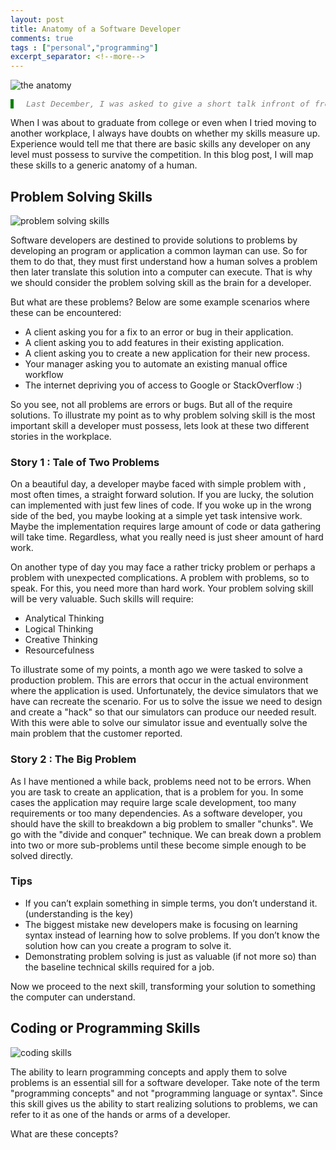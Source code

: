 ```yaml
---
layout: post
title: Anatomy of a Software Developer
comments: true
tags : ["personal","programming"]
excerpt_separator: <!--more-->
---
```

![the anatomy](https://i.imgur.com/RnapIVi.png)
<pre style="color:grey;font-style:italic;border-left: 5px solid green;padding-left: 20px;font-size:13px">
Last December, I was asked to give a short talk infront of fresh graduates and career shifters. My topic, the basic skills a developer must poses to get started in the industry. I ended up referencing the anatomy of a human being.
</pre>
When I was about to graduate from college or even when I tried moving to another workplace, I always have doubts on whether my skills measure up. Experience would tell me that there are basic skills any developer on any level must possess to survive the competition. In this blog post, I will map these skills to a generic anatomy of a human.

## Problem Solving Skills
![problem solving skills](https://i.imgur.com/Z0kRj9z.png)

Software developers are destined to provide solutions to problems by developing an program or application a common layman can use. So for them to do that, they must first understand how a human solves a problem then later translate this solution into a computer can execute. That is why we should consider the problem solving skill as the brain for a developer. 

But what are these problems? Below are some example scenarios where these can be encountered:

- A client asking you for a fix to an error or bug in their application.
- A client asking you to add features in their existing application.
- A client asking you to create a new application for their new process.
- Your manager asking you to automate an existing manual office workflow
- The internet depriving you of access to Google or StackOverflow :)

So you see, not all problems are errors or bugs. But all of the require solutions. To illustrate my point as to why problem solving skill is the most important skill a developer must possess, lets look at these two different stories in the workplace.
<!--more-->
### Story 1 : Tale of Two Problems

On a beautiful day, a developer maybe faced with simple problem with , most often times, a straight forward solution. If you are lucky, the solution can implemented with just few lines of code. If you woke up in the wrong side of the bed, you maybe looking at a simple yet task intensive work. Maybe the implementation requires large amount of code or data gathering will take time. Regardless, what you really need is just sheer amount of hard work.

On another type of day you may face a rather tricky problem or perhaps a problem with unexpected complications. A problem with problems, so to speak. For this, you need more than hard work. Your problem solving skill will be very valuable. Such skills will require:

- Analytical Thinking
- Logical Thinking
- Creative Thinking
- Resourcefulness

To illustrate some of my points, a month ago we were tasked to solve a production problem. This are errors that occur in the actual environment where the application is used. Unfortunately, the device simulators that we have can recreate the scenario. For us to solve the issue we need to design and create a "hack" so that our simulators can produce our needed result. With this were able to solve our simulator issue and eventually solve the main problem that the customer reported.

### Story 2 : The Big Problem

As I have mentioned a while back, problems need not to be errors. When you are task to create an application, that is a problem for you. In some cases the application may require large scale development, too many requirements or too many dependencies. As a software developer, you should have the skill to breakdown a big problem to smaller "chunks". We go with the "divide and conquer" technique. We can break down a problem into two or more sub-problems until these become simple enough to be solved directly.

### Tips

- If you can’t explain something in simple terms, you don’t understand it. (understanding is the key)
- The biggest mistake new developers make is focusing on learning syntax instead of learning how to solve problems. If you don’t know the solution how can you create a program to solve it.
- Demonstrating problem solving is just as valuable (if not more so)  than the baseline technical skills required for a job.

Now we proceed to the next skill, transforming your solution to something the computer can understand.

## Coding or Programming Skills
![coding skills](https://i.imgur.com/6a0UaRR.png)

The ability to learn programming concepts and apply them to solve problems is an essential sill for a software developer.  Take note of the term "programming concepts" and not "programming language or syntax". Since this skill gives us the ability to start realizing solutions to problems, we can refer to it as one of the hands or arms of a developer.

What are these concepts?